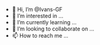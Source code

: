 - 👋 Hi, I’m @Ivans-GF
- 👀 I’m interested in ...
- 🌱 I’m currently learning ...
- 💞️ I’m looking to collaborate on ...
- 📫 How to reach me ...

<!---
Ivans-GF/Ivans-GF is a ✨ special ✨ repository because its `README.md` (this file) appears on your GitHub profile.
You can click the Preview link to take a look at your changes.
--->
